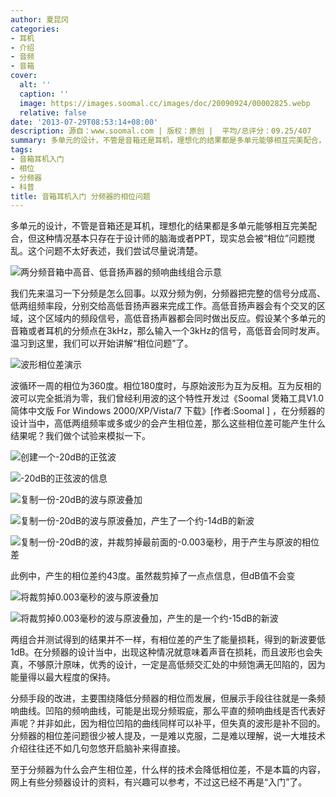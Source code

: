 ```yaml
---
author: 夏昆冈
categories:
- 耳机
- 介绍
- 音频
- 音箱
cover:
  alt: ''
  caption: ''
  image: https://images.soomal.cc/images/doc/20090924/00002825.webp
  relative: false
date: '2013-07-29T08:53:14+08:00'
description: 源自：www.soomal.com | 版权：原创 |  平均/总评分：09.25/407
summary: 多单元的设计，不管是音箱还是耳机，理想化的结果都是多单元能够相互完美配合，但这种情况基本只存在于设计师的脑海或者PPT，现实总会被“相位”问题搅乱。这个问题不太好表述，我们尝试尽量说清楚。
tags:
- 音箱耳机入门
- 相位
- 分频器
- 科普
title: 音箱耳机入门 分频器的相位问题
---
```


多单元的设计，不管是音箱还是耳机，理想化的结果都是多单元能够相互完美配合，但这种情况基本只存在于设计师的脑海或者PPT，现实总会被“相位”问题搅乱。这个问题不太好表述，我们尝试尽量说清楚。

![两分频音箱中高音、低音扬声器的频响曲线组合示意](https://images.soomal.cc/images/doc/20110622/00011549.webp)




我们先来温习一下分频是怎么回事。以双分频为例，分频器把完整的信号分成高、低两组频率段，分别交给高低音扬声器来完成工作。高低音扬声器会有个交叉的区域，这个区域内的频段信号，高低音扬声器都会同时做出反应。假设某个多单元的音箱或者耳机的分频点在3kHz，那么输入一个3kHz的信号，高低音会同时发声。温习到这里，我们可以开始讲解“相位问题”了。

![波形相位差演示](https://images.soomal.cc/images/doc/20091108/00003051.webp)




波循环一周的相位为360度。相位180度时，与原始波形为互为反相。互为反相的波可以完全抵消为零，我们曾经利用波的这个特性开发过《Soomal 煲箱工具V1.0简体中文版 For Windows 2000/XP/Vista/7 下载》[作者:Soomal ]
，在分频器的设计当中，高低两组频率或多或少的会产生相位差，那么这些相位差可能产生什么结果呢？我们做个试验来模拟一下。

![创建一个-20dB的正弦波](https://images.soomal.cc/images/doc/20130729/00034081.webp)




![-20dB的正弦波的信息](https://images.soomal.cc/images/doc/20130729/00034082.webp)




![复制一份-20dB的波与原波叠加](https://images.soomal.cc/images/doc/20130729/00034083.webp)




![复制一份-20dB的波与原波叠加，产生了一个约-14dB的新波](https://images.soomal.cc/images/doc/20130729/00034084.webp)




![复制一份-20dB的波，并裁剪掉最前面的-0.003毫秒，用于产生与原波的相位差](https://images.soomal.cc/images/doc/20130729/00034085.webp)

此例中，产生的相位差约43度。虽然裁剪掉了一点点信息，但dB值不会变


![将裁剪掉0.003毫秒的波与原波叠加](https://images.soomal.cc/images/doc/20130729/00034086.webp)




![将裁剪掉0.003毫秒的波与原波叠加，产生的是一个约-15dB的新波](https://images.soomal.cc/images/doc/20130729/00034087.webp)




两组合并测试得到的结果并不一样，有相位差的产生了能量损耗，得到的新波要低1dB。在分频器的设计当中，出现这种情况就意味着声音在损耗，而且波形也会失真，不够原汁原味，优秀的设计，一定是高低频交汇处的中频饱满无凹陷的，因为能量得以最大程度的保持。

分频手段的改进，主要围绕降低分频器的相位而发展，但展示手段往往就是一条频响曲线。凹陷的频响曲线，可能是出现分频瑕疵，那么平直的频响曲线是否代表好声呢？并非如此，因为相位凹陷的曲线同样可以补平，但失真的波形是补不回的。分频器的相位差问题很少被人提及，一是难以克服，二是难以理解，说一大堆技术介绍往往还不如几句忽悠开启脑补来得直接。

至于分频器为什么会产生相位差，什么样的技术会降低相位差，不是本篇的内容，网上有些分频器设计的资料，有兴趣可以参考，不过这已经不再是“入门”了。